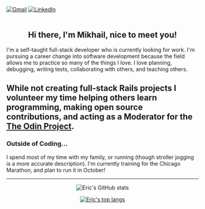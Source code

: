 <a href="mailto:mikhailgrigoriev92@gmail.com"><img alt="Gmail" src="https://img.shields.io/badge/M-Gmail-red" /></a>
<a href="https://www.linkedin.com/in/mikhail-grigoriev-826b4421a/"><img alt="LinkedIn" src="https://img.shields.io/badge/in-Linkdin-blue" /></a>
<br><br>
<h2 align="center">Hi there, I'm Mikhail, nice to meet you!</h2>

I'm a self-taught full-stack developer who is currently looking for work. I'm pursuing a career change into software development because the field allows me to practice so many of the things I love. I love planning, debugging, writing tests, collaborating with others, and teaching others. 

While not creating full-stack Rails projects I volunteer my time helping others learn programming, making open source contributions, and acting as a Moderator for the [The Odin Project](https://www.theodinproject.com/).
---

### Outside of Coding...

I spend most of my time with my family, or running (though stroller jogging is a more accurate description). I'm currently training for the Chicago Marathon, and plan to run it in October!

---
<div align="center">
  
![Eric's GitHub stats](https://github-readme-stats.vercel.app/api?username=mgrigoriev8109&hide=stars&show_icons=true&theme=vue&include_all_commits=true)

[![Eric's top langs](https://github-readme-stats.vercel.app/api/top-langs/?username=mgrigoriev8109&layout=compact&theme=vue&langs_count=6)](https://github.com/thatblindgeye/github-readme-stats)
  
</div>
